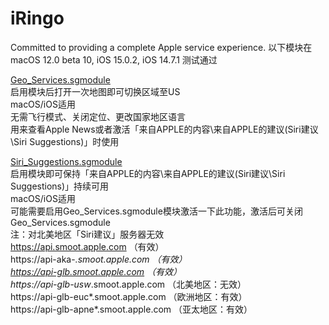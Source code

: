 # iRingo
Committed to providing a complete Apple service experience.
以下模块在macOS 12.0 beta 10, iOS 15.0.2, iOS 14.7.1 测试通过
  
[Geo_Services.sgmodule](./sgmodule/Geo_Services.sgmodule " Rewrite Apple Geo Services Country Code")  
启用模块后打开一次地图即可切换区域至US  
macOS/iOS适用  
无需飞行模式、关闭定位、更改国家地区语言  
用来查看Apple News或者激活「来自APPLE的内容\来自APPLE的建议(Siri建议\Siri Suggestions)」时使用  
  
[Siri_Suggestions.sgmodule](./sgmodule/Siri_Suggestions.sgmodule " Location-Based Siri Suggestions for Spotlight & Look Up & Safari")  
启用模块即可保持「来自APPLE的内容\来自APPLE的建议(Siri建议\Siri Suggestions)」持续可用   
macOS/iOS适用  
可能需要启用Geo_Services.sgmodule模块激活一下此功能，激活后可关闭Geo_Services.sgmodule  
注：对北美地区「Siri建议」服务器无效  
https://api.smoot.apple.com             （有效）  
https://api-aka-*.smoot.apple.com       （有效）  
https://api-glb.smoot.apple.com         （有效）  
https://api-glb-usw*.smoot.apple.com    （北美地区：无效）  
https://api-glb-euc*.smoot.apple.com    （欧洲地区：有效）  
https://api-glb-apne*.smoot.apple.com   （亚太地区：有效）  